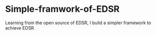 # Simple-framwork-of-EDSR
Learning from the open source of EDSR, I build a simpler framework to achieve EDSR
